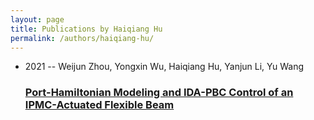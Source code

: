 ```yaml
---
layout: page
title: Publications by Haiqiang Hu
permalink: /authors/haiqiang-hu/
---
```


<ul class="post-list">
<li><span class='post-meta'>2021 -- Weijun Zhou, Yongxin Wu, Haiqiang Hu, Yanjun Li, Yu Wang</span><h3><a class='post-link' href='../../port-hamiltonian-modeling-and-ida-pbc-control-of-an-ipmc-actuated-flexible-beam'>Port-Hamiltonian Modeling and IDA-PBC Control of an IPMC-Actuated Flexible Beam</a></h3></li>

</ul>
